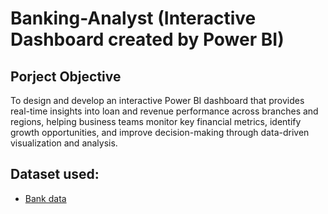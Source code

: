 # Banking-Analyst (Interactive Dashboard created by Power BI)
## Porject Objective
To design and develop an interactive Power BI dashboard that provides real-time insights into loan and revenue performance across branches and regions, helping business teams monitor key financial metrics, identify growth opportunities, and improve decision-making through data-driven visualization and analysis.
## Dataset used:
- <a href = "https://github.com/Yellesh77/Banking-Analyst/blob/830995eea478cd1db6cb61d7d8ab9c4af2ecd53b/Bank%20Data%20Analystics%20Data.xlsx"> Bank data </a>
